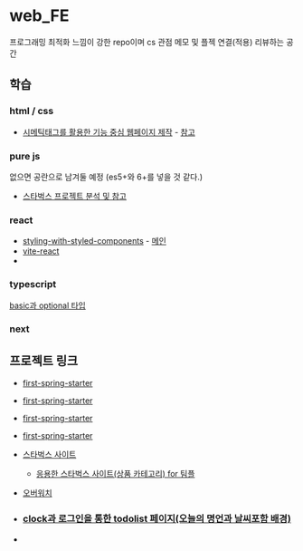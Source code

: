 # web_FE 
프로그래밍 최적화 느낌이 강한 repo이며 cs 관점 메모 및 플젝 연결(적용) 리뷰하는 공간

## 학습
### html / css
- [시메틱태그를 활용한 기능 중심 웹페이지 제작](https://github.com/davJ-star/Nomads-coder/tree/master/%5Bstep%5D%20JS/%5Bnomad%20coder%5DChrome%20JS/%5Bpractice-TEST%5D%20Chrome%20Js)
        - [참고](https://github.com/davJ-star/web_FE/edit/main/README.md#clock%EA%B3%BC-%EB%A1%9C%EA%B7%B8%EC%9D%B8%EC%9D%84-%ED%86%B5%ED%95%9C-todolist-%ED%8E%98%EC%9D%B4%EC%A7%80%EC%98%A4%EB%8A%98%EC%9D%98-%EB%AA%85%EC%96%B8%EA%B3%BC-%EB%82%A0%EC%94%A8%ED%8F%AC%ED%95%A8-%EB%B0%B0%EA%B2%BD)

### pure js
없으면 공란으로 남겨둘 예정
(es5+와 6+를 넣을 것 같다.)
- [스타벅스 프로젝트 분석 및 참고](https://github.com/davJ-star/Starbucks_coffee)


### react
- [styling-with-styled-components](https://github.com/davJ-star/styling-with-styled-components/tree/master) - [메인](https://github.com/davJ-star/styling-with-styled-components/blob/master/src/App.js)
- [vite-react](https://github.com/davJ-star/vite-react?tab=readme-ov-file)
- []()

### typescript
[basic과 optional 타입](https://github.com/davJ-star/Nomads-coder/tree/master/%5Bstep%5D%20Ts/%5BBefore%20Block-Chain%5D%20Typescript%20syntax/ts%20syntax)

### next



## 프로젝트 링크
- [first-spring-starter](https://github.com/davJ-star/first-spring-starter)
- [first-spring-starter](https://github.com/davJ-star/first-spring-starter)
- [first-spring-starter](https://github.com/davJ-star/first-spring-starter)
- [first-spring-starter](https://github.com/davJ-star/first-spring-starter)

- [스타벅스 사이트](https://github.com/davJ-star/Starbucks/tree/master)
    - [응용한 스타벅스 사이트(상품 카테고리) for 팀플](https://github.com/davJ-star/Starbucks/tree/master)
- [오버워치](https://github.com/davJ-star/Overwatch)
  
- ### [clock과 로그인을 통한 todolist 페이지(오늘의 명언과 날씨포함 배경)](https://github.com/davJ-star/Nomads-coder/tree/master/%5Bstep%5D%20JS/%5Bnomad%20coder%5DChrome%20JS/%5Bpractice%5D%20Chrome%20Js)
- 



